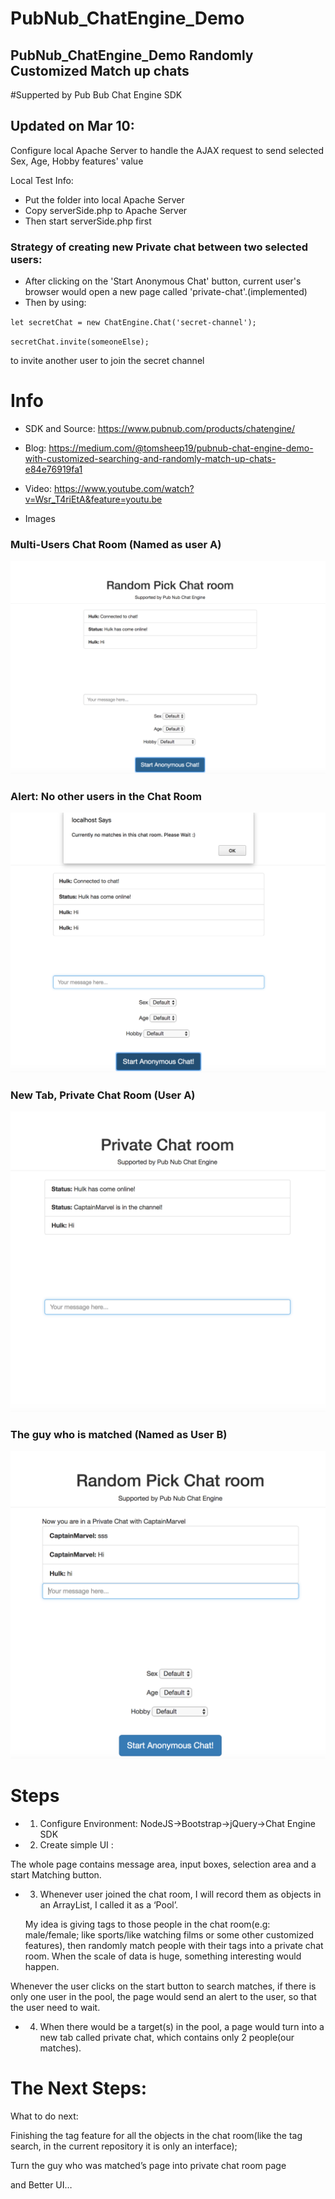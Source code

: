 PubNub_ChatEngine_Demo
====
PubNub_ChatEngine_Demo  Randomly Customized Match up chats
------
#Supperted by Pub Bub Chat Engine SDK

## Updated on Mar 10:

Configure local Apache Server to handle the AJAX request to send selected Sex, Age, Hobby features' value

Local Test Info: 
- Put the folder into local Apache Server
- Copy serverSide.php to Apache Server
- Then start serverSide.php first

### Strategy of creating new Private chat between two selected users:

- After clicking on the 'Start Anonymous Chat' button, current user's browser would open a new page called 'private-chat'.(implemented)
- Then by using:

`let secretChat = new ChatEngine.Chat('secret-channel'); `

`secretChat.invite(someoneElse);`

to invite another user to join the secret channel
 

# Info
- SDK and Source: https://www.pubnub.com/products/chatengine/

- Blog: https://medium.com/@tomsheep19/pubnub-chat-engine-demo-with-customized-searching-and-randomly-match-up-chats-e84e76919fa1

- Video: https://www.youtube.com/watch?v=Wsr_T4riEtA&feature=youtu.be

- Images
### Multi-Users Chat Room (Named as user A)
![image](https://github.com/tomSheep19/ReadMe_Imgs/blob/master/1.png)



### Alert: No other users in the Chat Room
![image](https://github.com/tomSheep19/ReadMe_Imgs/blob/master/2.png)



### New Tab, Private Chat Room (User A)
![image](https://github.com/tomSheep19/ReadMe_Imgs/blob/master/3.png)



### The guy who is matched (Named as User B)
![image](https://github.com/tomSheep19/ReadMe_Imgs/blob/master/4.png)



# Steps

- 1. Configure Environment: NodeJS->Bootstrap->jQuery->Chat Engine SDK

- 2. Create simple UI :

The whole page contains message area, input boxes, selection area and a start Matching button.

- 3. Whenever user joined the chat room, I will record them as objects in an ArrayList, I called it as a ‘Pool’.

    My idea is giving tags to those people in the chat room(e.g: male/female; like sports/like watching films or some other customized features), then randomly match people with their tags into a private chat room. When the scale of data is huge, something interesting would happen.

Whenever the user clicks on the start button to search matches, if there is only one user in the pool, the page would send an alert to the user, so that the user need to wait.

- 4. When there would be a target(s) in the pool, a page would turn into a new tab called private chat, which contains only 2 people(our matches).

# The Next Steps:

What to do next:

Finishing the tag feature for all the objects in the chat room(like the tag search, in the current repository it is only an interface);

Turn the guy who was matched’s page into private chat room page

and Better UI…
